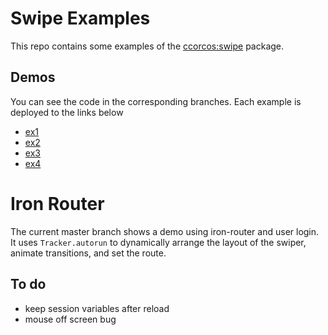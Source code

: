 # Swipe Examples

This repo contains some examples of the [ccorcos:swipe](https://github.com/ccorcos/meteor-swipe/
) package.

## Demos

You can see the code in the corresponding branches. Each example is deployed to the links below

- [ex1](http://swipe-ex1.meteor.com/)
- [ex2](http://swipe-ex2.meteor.com/)
- [ex3](http://swipe-ex3.meteor.com/)
- [ex4](http://swipe-ex4.meteor.com/)

# Iron Router

The current master branch shows a demo using iron-router and user login. It uses `Tracker.autorun`
to dynamically arrange the layout of the swiper, animate transitions, and set the route.

## To do

- keep session variables after reload
- mouse off screen bug
